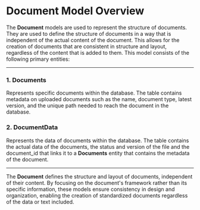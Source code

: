 # Document Model Overview

The **Document** models are used to represent the structure of documents. They are used to define the structure of documents in
a way that is independent of the actual content of the document. This allows for the creation of documents that are consistent
in structure and layout, regardless of the content that is added to them. This model consists of the following primary entities:

---

### 1. Documents

Represents specific documents within the database. The table contains metadata on uploaded documents
such as the name, document type, latest version, and the unique path needed to reach the document in the database.

### 2. DocumentData

Represents the data of documents within the database. The table contains the actual data
of the documents, the status and version of the file and the document_id that links it to a **Documents** entity
that contains the metadata of the document.

---

The **Document** defines the structure and layout of documents, independent of their content. By focusing on the document's
framework rather than its specific information, these models ensure consistency in design and organization, enabling the
creation of standardized documents regardless of the data or text included.
